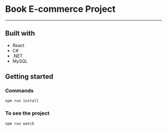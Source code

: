 # Book E-commerce Project

---

## Built with

- React
- C#
- .NET
- MySQL

## Getting started

### Commands

`npm run install`

### To see the project

`npm run watch`
